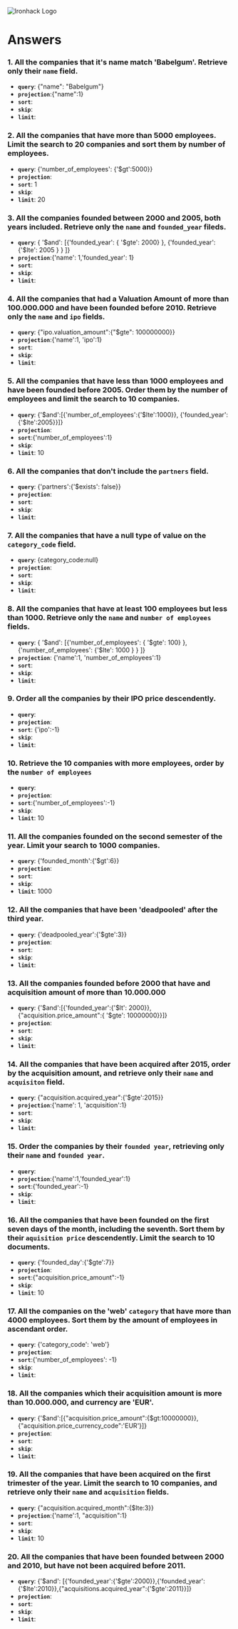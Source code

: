 ![Ironhack Logo](https://i.imgur.com/1QgrNNw.png)

# Answers

### 1. All the companies that it's name match 'Babelgum'. Retrieve only their `name` field.

<!-- Your Code Goes Here -->
- **`query`**: {"name": "Babelgum"}
- **`projection`**:{"name":1}
- **`sort`**:
- **`skip`**:
- **`limit`**: 

### 2. All the companies that have more than 5000 employees. Limit the search to 20 companies and sort them by **number of employees**.

<!-- Your Code Goes Here -->
- **`query`**: {'number_of_employees': {'$gt':5000}} 
- **`projection`**:
- **`sort`**: 1
- **`skip`**:
- **`limit`**: 20

### 3. All the companies founded between 2000 and 2005, both years included. Retrieve only the `name` and `founded_year` fileds.

<!-- Your Code Goes Here -->

- **`query`**: { '$and': [{'founded_year': { '$gte': 2000} }, {'founded_year': {'$lte': 2005 } } ]}
- **`projection`**:{'name': 1,'founded_year': 1}
- **`sort`**:
- **`skip`**:
- **`limit`**: 

### 4. All the companies that had a Valuation Amount of more than 100.000.000 and have been founded before 2010. Retrieve only the `name` and `ipo` fields.

<!-- Your Code Goes Here -->
- **`query`**: {"ipo.valuation_amount":{"$gte": 100000000}}
- **`projection`**:{'name':1, 'ipo':1}
- **`sort`**:
- **`skip`**:
- **`limit`**: 
### 5. All the companies that have less than 1000 employees and have been founded before 2005. Order them by the number of employees and limit the search to 10 companies.

<!-- Your Code Goes Here -->
- **`query`**: {'$and':[{'number_of_employees':{'$lte':1000}}, {'founded_year':{'$lte':2005}}]}
- **`projection`**:
- **`sort`**:{'number_of_employees':1}
- **`skip`**:
- **`limit`**: 10

### 6. All the companies that don't include the `partners` field.

<!-- Your Code Goes Here -->
- **`query`**: {'partners':{'$exists': false}}
- **`projection`**:
- **`sort`**:
- **`skip`**:
- **`limit`**: 
### 7. All the companies that have a null type of value on the `category_code` field.

<!-- Your Code Goes Here -->
- **`query`**: {category_code:null}
- **`projection`**:
- **`sort`**:
- **`skip`**:
- **`limit`**: 

### 8. All the companies that have at least 100 employees but less than 1000. Retrieve only the `name` and `number of employees` fields.

<!-- Your Code Goes Here -->
- **`query`**: { '$and': [{'number_of_employees': { '$gte': 100} }, {'number_of_employees': {'$lte': 1000 } } ]}
- **`projection`**: {'name':1, 'number_of_employees':1}
- **`sort`**:
- **`skip`**:
- **`limit`**: 

### 9. Order all the companies by their IPO price descendently.

<!-- Your Code Goes Here -->
- **`query`**: 
- **`projection`**:
- **`sort`**: {'ipo':-1}
- **`skip`**:
- **`limit`**: 

### 10. Retrieve the 10 companies with more employees, order by the `number of employees`

<!-- Your Code Goes Here -->
- **`query`**: 
- **`projection`**:
- **`sort`**:{'number_of_employees':-1}
- **`skip`**:
- **`limit`**: 10
### 11. All the companies founded on the second semester of the year. Limit your search to 1000 companies.

<!-- Your Code Goes Here -->
- **`query`**: {'founded_month':{'$gt':6}}
- **`projection`**:
- **`sort`**:
- **`skip`**:
- **`limit`**: 1000

### 12. All the companies that have been 'deadpooled' after the third year.

<!-- Your Code Goes Here -->
- **`query`**: {'deadpooled_year':{'$gte':3}}
- **`projection`**:
- **`sort`**:
- **`skip`**:
- **`limit`**: 

### 13. All the companies founded before 2000 that have and acquisition amount of more than 10.000.000

<!-- Your Code Goes Here -->
- **`query`**: {'$and':[{'founded_year':{'$lt': 2000}}, {"acquisition.price_amount":{ '$gte': 10000000}}]}
- **`projection`**:
- **`sort`**:
- **`skip`**:
- **`limit`**: 

### 14. All the companies that have been acquired after 2015, order by the acquisition amount, and retrieve only their `name` and `acquisiton` field.

<!-- Your Code Goes Here -->
- **`query`**: {"acquisition.acquired_year":{'$gte':2015}}
- **`projection`**:{'name': 1, 'acquisition':1}
- **`sort`**:
- **`skip`**:
- **`limit`**: 

### 15. Order the companies by their `founded year`, retrieving only their `name` and `founded year`.

<!-- Your Code Goes Here -->
- **`query`**: 
- **`projection`**:{'name':1,'founded_year':1}
- **`sort`**:{'founded_year':-1}
- **`skip`**:
- **`limit`**: 

### 16. All the companies that have been founded on the first seven days of the month, including the seventh. Sort them by their `aquisition price` descendently. Limit the search to 10 documents.

<!-- Your Code Goes Here -->
- **`query`**: {'founded_day':{'$gte':7}}
- **`projection`**:
- **`sort`**:{"acquisition.price_amount":-1}
- **`skip`**:
- **`limit`**: 10
### 17. All the companies on the 'web' `category` that have more than 4000 employees. Sort them by the amount of employees in ascendant order.

<!-- Your Code Goes Here -->
- **`query`**: {'category_code': 'web'}
- **`projection`**:
- **`sort`**:{'number_of_employees': -1}
- **`skip`**:
- **`limit`**: 

### 18. All the companies which their acquisition amount is more than 10.000.000, and currency are 'EUR'.

<!-- Your Code Goes Here -->
- **`query`**: {'$and':[{"acquisition.price_amount":{$gt:10000000}}, {"acquisition.price_currency_code":'EUR'}]}
- **`projection`**:
- **`sort`**:
- **`skip`**:
- **`limit`**: 

### 19. All the companies that have been acquired on the first trimester of the year. Limit the search to 10 companies, and retrieve only their `name` and `acquisition` fields.

<!-- Your Code Goes Here -->
- **`query`**: {"acquisition.acquired_month":{$lte:3}}
- **`projection`**:{'name':1, "acquisition":1}
- **`sort`**:
- **`skip`**:
- **`limit`**: 10

### 20. All the companies that have been founded between 2000 and 2010, but have not been acquired before 2011.

<!-- Your Code Goes Here -->
- **`query`**: {'$and': [{'founded_year':{'$gte':2000}},{'founded_year':{'$lte':2010}},{"acquisitions.acquired_year":{'$gte':2011}}]}
- **`projection`**:
- **`sort`**:
- **`skip`**:
- **`limit`**: 
